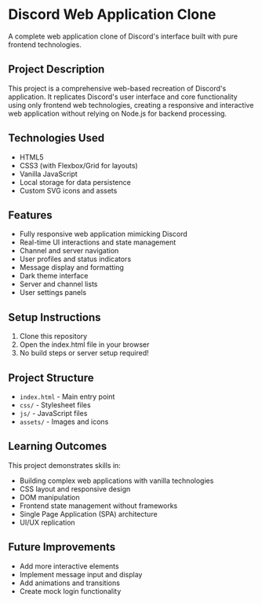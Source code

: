 # Discord Web Application Clone

A complete web application clone of Discord's interface built with pure frontend technologies.

## Project Description

This project is a comprehensive web-based recreation of Discord's application. It replicates Discord's user interface and core functionality using only frontend web technologies, creating a responsive and interactive web application without relying on Node.js for backend processing.

## Technologies Used

- HTML5
- CSS3 (with Flexbox/Grid for layouts)
- Vanilla JavaScript
- Local storage for data persistence
- Custom SVG icons and assets

## Features

- Fully responsive web application mimicking Discord
- Real-time UI interactions and state management
- Channel and server navigation
- User profiles and status indicators
- Message display and formatting
- Dark theme interface
- Server and channel lists
- User settings panels

## Setup Instructions

1. Clone this repository
2. Open the index.html file in your browser
3. No build steps or server setup required!

## Project Structure

- `index.html` - Main entry point
- `css/` - Stylesheet files
- `js/` - JavaScript files
- `assets/` - Images and icons

## Learning Outcomes

This project demonstrates skills in:
- Building complex web applications with vanilla technologies
- CSS layout and responsive design
- DOM manipulation
- Frontend state management without frameworks
- Single Page Application (SPA) architecture
- UI/UX replication

## Future Improvements

- Add more interactive elements
- Implement message input and display
- Add animations and transitions
- Create mock login functionality
